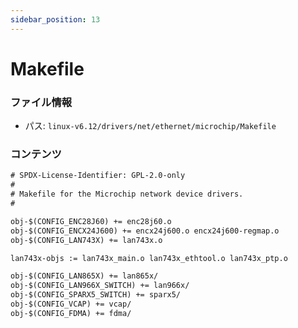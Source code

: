 ```yaml
---
sidebar_position: 13
---
```

# Makefile

### ファイル情報

- パス: `linux-v6.12/drivers/net/ethernet/microchip/Makefile`

### コンテンツ

```txt
# SPDX-License-Identifier: GPL-2.0-only
#
# Makefile for the Microchip network device drivers.
#

obj-$(CONFIG_ENC28J60) += enc28j60.o
obj-$(CONFIG_ENCX24J600) += encx24j600.o encx24j600-regmap.o
obj-$(CONFIG_LAN743X) += lan743x.o

lan743x-objs := lan743x_main.o lan743x_ethtool.o lan743x_ptp.o

obj-$(CONFIG_LAN865X) += lan865x/
obj-$(CONFIG_LAN966X_SWITCH) += lan966x/
obj-$(CONFIG_SPARX5_SWITCH) += sparx5/
obj-$(CONFIG_VCAP) += vcap/
obj-$(CONFIG_FDMA) += fdma/

```
